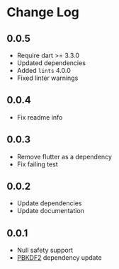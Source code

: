 # Change Log

## 0.0.5

* Require dart >= 3.3.0
* Updated dependencies
* Added `lints` 4.0.0
* Fixed linter warnings

## 0.0.4

* Fix readme info

## 0.0.3

* Remove flutter as a dependency
* Fix failing test

## 0.0.2

* Update dependencies
* Update documentation

## 0.0.1

* Null safety support
* [PBKDF2](https://github.com/G0mb/pbkdf2) dependency update
